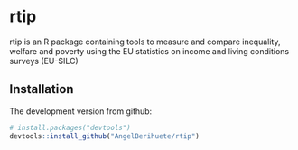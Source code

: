 # rtip

rtip is an R package containing tools to measure and compare inequality, welfare and 
poverty using the EU statistics on income and living conditions surveys (EU-SILC)


## Installation

The development version from github:

```R
# install.packages("devtools")
devtools::install_github("AngelBerihuete/rtip")
```

